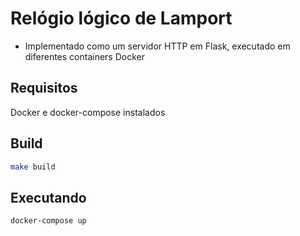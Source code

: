 # Relógio lógico de Lamport

- Implementado como um servidor HTTP em Flask, executado em diferentes containers Docker

## Requisitos
Docker e docker-compose instalados

## Build
```bash
make build
```

## Executando
```bash
docker-compose up
```
